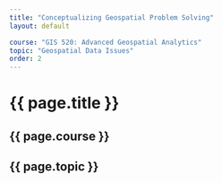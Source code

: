 ```yaml
---
title: "Conceptualizing Geospatial Problem Solving"
layout: default

course: "GIS 520: Advanced Geospatial Analytics"
topic: "Geospatial Data Issues"
order: 2
---
```


{{ page.title }}
====================

{{ page.course }}
---------------------

{{ page.topic }}
---------------------